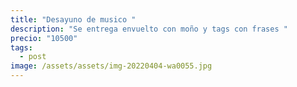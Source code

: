 ```yaml
---
title: "Desayuno de musico "
description: "Se entrega envuelto con moño y tags con frases "
precio: "10500"
tags:
  - post
image: /assets/assets/img-20220404-wa0055.jpg
---
```

